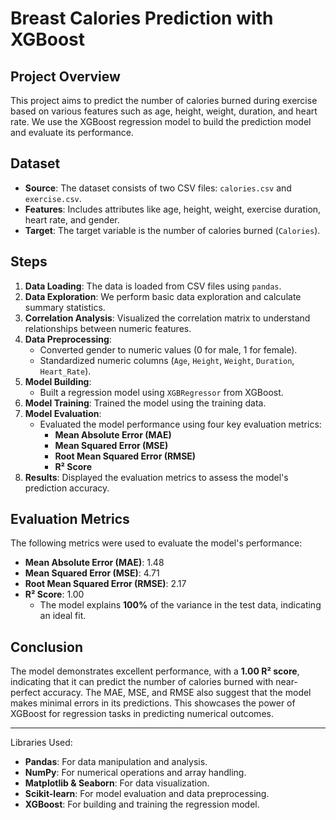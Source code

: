 # Breast Calories Prediction with XGBoost

## Project Overview

This project aims to predict the number of calories burned during exercise based on various features such as age, height, weight, duration, and heart rate. We use the XGBoost regression model to build the prediction model and evaluate its performance.

## Dataset

- **Source**: The dataset consists of two CSV files: `calories.csv` and `exercise.csv`.
- **Features**: Includes attributes like age, height, weight, exercise duration, heart rate, and gender.
- **Target**: The target variable is the number of calories burned (`Calories`).

## Steps

1. **Data Loading**: The data is loaded from CSV files using `pandas`.
2. **Data Exploration**: We perform basic data exploration and calculate summary statistics.
3. **Correlation Analysis**: Visualized the correlation matrix to understand relationships between numeric features.
4. **Data Preprocessing**:
    - Converted gender to numeric values (0 for male, 1 for female).
    - Standardized numeric columns (`Age`, `Height`, `Weight`, `Duration`, `Heart_Rate`).
5. **Model Building**:
    - Built a regression model using `XGBRegressor` from XGBoost.
6. **Model Training**: Trained the model using the training data.
7. **Model Evaluation**:
    - Evaluated the model performance using four key evaluation metrics:
        - **Mean Absolute Error (MAE)**
        - **Mean Squared Error (MSE)**
        - **Root Mean Squared Error (RMSE)**
        - **R² Score**
8. **Results**: Displayed the evaluation metrics to assess the model's prediction accuracy.

## Evaluation Metrics

The following metrics were used to evaluate the model's performance:

- **Mean Absolute Error (MAE)**: 1.48
- **Mean Squared Error (MSE)**: 4.71
- **Root Mean Squared Error (RMSE)**: 2.17
- **R² Score**: 1.00
    - The model explains **100%** of the variance in the test data, indicating an ideal fit.

## Conclusion

The model demonstrates excellent performance, with a **1.00 R² score**, indicating that it can predict the number of calories burned with near-perfect accuracy. The MAE, MSE, and RMSE also suggest that the model makes minimal errors in its predictions. This showcases the power of XGBoost for regression tasks in predicting numerical outcomes.

---

Libraries Used:

- **Pandas**: For data manipulation and analysis.
- **NumPy**: For numerical operations and array handling.
- **Matplotlib & Seaborn**: For data visualization.
- **Scikit-learn**: For model evaluation and data preprocessing.
- **XGBoost**: For building and training the regression model.
